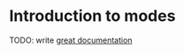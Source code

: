 # Introduction to modes

TODO: write [great documentation](http://jacobian.org/writing/what-to-write/)
